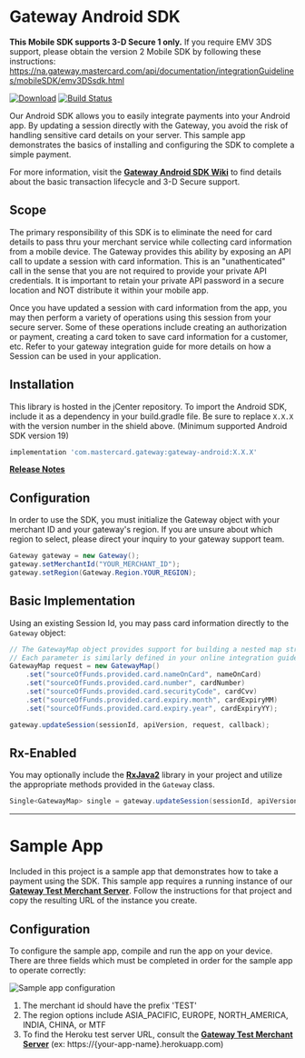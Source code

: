 # Gateway Android SDK
**This Mobile SDK supports 3-D Secure 1 only.** If you require EMV 3DS support, please obtain the version 2 Mobile SDK by following these instructions: https://na.gateway.mastercard.com/api/documentation/integrationGuidelines/mobileSDK/emv3DSsdk.html

[![Download](https://api.bintray.com/packages/mpgs/Android/gateway-android-sdk/images/download.svg)](https://bintray.com/mpgs/Android/gateway-android-sdk/_latestVersion)
[![Build Status](https://travis-ci.org/Mastercard-Gateway/gateway-android-sdk.svg?branch=master)](https://travis-ci.org/Mastercard-Gateway/gateway-android-sdk)

Our Android SDK allows you to easily integrate payments into your Android app. By updating a session directly with the Gateway, you avoid the risk of handling sensitive card details on your server. This sample app demonstrates the basics of installing and configuring the SDK to complete a simple payment.

For more information, visit the [**Gateway Android SDK Wiki**](https://github.com/Mastercard-Gateway/gateway-android-sdk/wiki) to find details about the basic transaction lifecycle and 3-D Secure support.


## Scope

The primary responsibility of this SDK is to eliminate the need for card details to pass thru your merchant service while collecting card information from a mobile device. The Gateway provides this ability by exposing an API call to update a session with card information. This is an "unathenticated" call in the sense that you are not required to provide your private API credentials. It is important to retain your private API password in a secure location and NOT distribute it within your mobile app.

Once you have updated a session with card information from the app, you may then perform a variety of operations using this session from your secure server. Some of these operations include creating an authorization or payment, creating a card token to save card information for a customer, etc. Refer to your gateway integration guide for more details on how a Session can be used in your application.


## Installation

This library is hosted in the jCenter repository. To import the Android SDK, include it as a dependency in your build.gradle file. Be sure to replace `X.X.X` with the version number in the shield above. (Minimum supported Android SDK version 19)

```groovy
implementation 'com.mastercard.gateway:gateway-android:X.X.X'
```

[**Release Notes**](https://github.com/Mastercard-Gateway/gateway-android-sdk/wiki/Release-Notes)


## Configuration

In order to use the SDK, you must initialize the Gateway object with your merchant ID and your gateway's region. If you are unsure about which region to select, please direct your inquiry to your gateway support team.

```java
Gateway gateway = new Gateway();
gateway.setMerchantId("YOUR_MERCHANT_ID");
gateway.setRegion(Gateway.Region.YOUR_REGION);
```


## Basic Implementation

Using an existing Session Id, you may pass card information directly to the `Gateway` object:

```java
// The GatewayMap object provides support for building a nested map structure using key-based dot(.) notation.
// Each parameter is similarly defined in your online integration guide.
GatewayMap request = new GatewayMap()
    .set("sourceOfFunds.provided.card.nameOnCard", nameOnCard)
    .set("sourceOfFunds.provided.card.number", cardNumber)
    .set("sourceOfFunds.provided.card.securityCode", cardCvv)
    .set("sourceOfFunds.provided.card.expiry.month", cardExpiryMM)
    .set("sourceOfFunds.provided.card.expiry.year", cardExpiryYY);

gateway.updateSession(sessionId, apiVersion, request, callback);
```


## Rx-Enabled

You may optionally include the **[RxJava2]** library in your project and utilize the appropriate methods provided in the `Gateway` class.

```java
Single<GatewayMap> single = gateway.updateSession(sessionId, apiVersion, request);
```


---

# Sample App

Included in this project is a sample app that demonstrates how to take a payment using the SDK. This sample app requires a running instance of our **[Gateway Test Merchant Server]**. Follow the instructions for that project and copy the resulting URL of the instance you create.


## Configuration

To configure the sample app, compile and run the app on your device. There are three fields which must be completed in order for the sample app to operate correctly:

![Sample app configuration](./sample-configuration.png)

1. The merchant id should have the prefix 'TEST'
1. The region options include ASIA_PACIFIC, EUROPE, NORTH_AMERICA, INDIA, CHINA, or MTF
1. To find the Heroku test server URL, consult the **[Gateway Test Merchant Server]** (ex: https://{your-app-name}.herokuapp.com)



[RxJava2]: https://github.com/ReactiveX/RxJava
[Gateway Test Merchant Server]: https://github.com/Mastercard-Gateway/gateway-test-merchant-server
